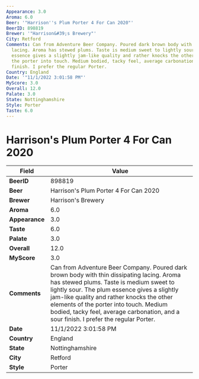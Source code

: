```yaml
---
Appearance: 3.0
Aroma: 6.0
Beer: '"Harrison''s Plum Porter 4 For Can 2020"'
BeerID: 898819
Brewer: '"Harrison&#39;s Brewery"'
City: Retford
Comments: Can from Adventure Beer Company. Poured dark brown body with thin dissipating
  lacing. Aroma has stewed plums. Taste is medium sweet to lightly sour. The plum
  essence gives a slightly jam-like quality and rather knocks the other elements of
  the porter into touch. Medium bodied, tacky feel, average carbonation, and a sour
  finish. I prefer the regular Porter.
Country: England
Date: '"11/1/2022 3:01:58 PM"'
MyScore: 3.0
Overall: 12.0
Palate: 3.0
State: Nottinghamshire
Style: Porter
Taste: 6.0
---
```


# Harrison's Plum Porter 4 For Can 2020

| Field         | Value |
|---------------|-------|
| **BeerID** | 898819 |
| **Beer** | Harrison's Plum Porter 4 For Can 2020 |
| **Brewer** | Harrison&#39;s Brewery |
| **Aroma** | 6.0 |
| **Appearance** | 3.0 |
| **Taste** | 6.0 |
| **Palate** | 3.0 |
| **Overall** | 12.0 |
| **MyScore** | 3.0 |
| **Comments** | Can from Adventure Beer Company. Poured dark brown body with thin dissipating lacing. Aroma has stewed plums. Taste is medium sweet to lightly sour. The plum essence gives a slightly jam-like quality and rather knocks the other elements of the porter into touch. Medium bodied, tacky feel, average carbonation, and a sour finish. I prefer the regular Porter. |
| **Date** | 11/1/2022 3:01:58 PM |
| **Country** | England |
| **State** | Nottinghamshire |
| **City** | Retford |
| **Style** | Porter |
